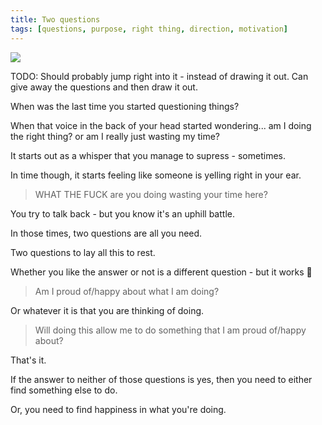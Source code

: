 ```yaml
---
title: Two questions
tags: [questions, purpose, right thing, direction, motivation]
---
```


<img src='https://images.unsplash.com/photo-1520931886951-9487ee93d10c?ixlib=rb-0.3.5&ixid=eyJhcHBfaWQiOjEyMDd9&s=2096d075e424ded51d8d72a894164dac&auto=format&fit=crop&w=1653&q=80' />

TODO: Should probably jump right into it - instead of drawing it out. Can give away the questions and then draw it out.

When was the last time you started questioning things?

When that voice in the back of your head started wondering... am I doing the right thing? or am I really just wasting my time?

It starts out as a whisper that you manage to supress - sometimes.

In time though, it starts feeling like someone is yelling right in your ear.

> WHAT THE FUCK are you doing wasting your time here?

You try to talk back - but you know it's an uphill battle.

In those times, two questions are all you need.

Two questions to lay all this to rest.

Whether you like the answer or not is a different question - but it works 💯

> Am I proud of/happy about what I am doing?

Or whatever it is that you are thinking of doing.

> Will doing this allow me to do something that I am proud of/happy about?

That's it.

If the answer to neither of those questions is yes, then you need to either find something else to do.

Or, you need to find happiness in what you're doing.
